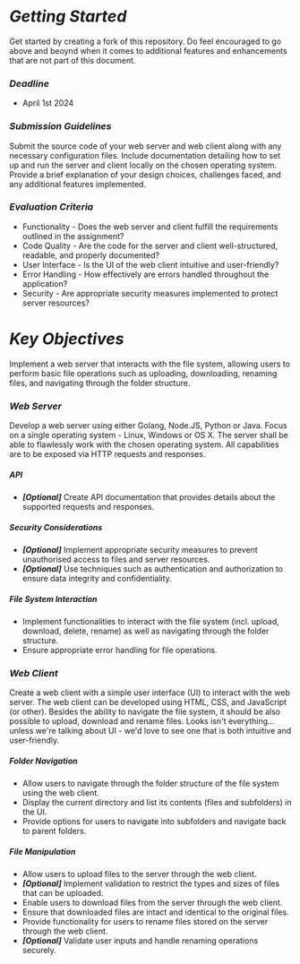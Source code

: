 # *Getting Started*

Get started by creating a fork of this repository. Do feel encouraged to go above and beoynd when it comes to additional features and enhancements that are not part of this document.

### *Deadline*

* April 1st 2024

### *Submission Guidelines*

Submit the source code of your web server and web client along with any necessary configuration files.
Include documentation detailing how to set up and run the server and client locally on the chosen operating system.
Provide a brief explanation of your design choices, challenges faced, and any additional features implemented.

### *Evaluation Criteria*

* Functionality - Does the web server and client fulfill the requirements outlined in the assignment?
* Code Quality - Are the code for the server and client well-structured, readable, and properly documented?
* User Interface - Is the UI of the web client intuitive and user-friendly?
* Error Handling - How effectively are errors handled throughout the application?
* Security - Are appropriate security measures implemented to protect server resources?

# *Key Objectives*

Implement a web server that interacts with the file system, allowing users to perform basic file operations such as uploading, downloading, renaming files, and navigating through the folder structure.

### *Web Server*

Develop a web server using either Golang, Node.JS, Python or Java. Focus on a single operating system - Linux, Windows or OS X. The server shall be able to flawlessly work with the chosen operating system. All capabilities are to be exposed via HTTP requests and responses.

##### API

* __*[Optional]*__ Create API documentation that provides details about the supported requests and responses.

##### Security Considerations

* __*[Optional]*__ Implement appropriate security measures to prevent unauthorised access to files and server resources.
* __*[Optional]*__ Use techniques such as authentication and authorization to ensure data integrity and confidentiality.

##### File System Interaction

* Implement functionalities to interact with the file system (incl. upload, download, delete, rename) as well as navigating through the folder structure.
* Ensure appropriate error handling for file operations.

### *Web Client*

Create a web client with a simple user interface (UI) to interact with the web server. The web client can be developed using HTML, CSS, and JavaScript (or other). Besides the ability to navigate the file system, it should be also possible to upload, download and rename files. Looks isn't everything... unless we're talking about UI - we'd love to see one that is both intuitive and user-friendly.

##### Folder Navigation

* Allow users to navigate through the folder structure of the file system using the web client.
* Display the current directory and list its contents (files and subfolders) in the UI.
* Provide options for users to navigate into subfolders and navigate back to parent folders.

##### File Manipulation

* Allow users to upload files to the server through the web client.
* __*[Optional]*__ Implement validation to restrict the types and sizes of files that can be uploaded.
* Enable users to download files from the server through the web client.
* Ensure that downloaded files are intact and identical to the original files.
* Provide functionality for users to rename files stored on the server through the web client.
* __*[Optional]*__ Validate user inputs and handle renaming operations securely.

